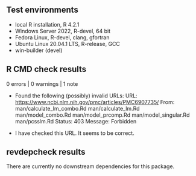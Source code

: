 
## Test environments
- local R installation, R 4.2.1
- Windows Server 2022, R-devel, 64 bit
- Fedora Linux, R-devel, clang, gfortran
- Ubuntu Linux 20.04.1 LTS, R-release, GCC
- win-builder (devel)

## R CMD check results

0 errors | 0 warnings | 1 note

- Found the following (possibly) invalid URLs:
  URL: https://www.ncbi.nlm.nih.gov/pmc/articles/PMC6907735/
  From: man/calculate_lm_combo.Rd
        man/calculate_lm.Rd
        man/model_combo.Rd
        man/model_prcomp.Rd
        man/model_singular.Rd
        man/pcsslm.Rd
  Status: 403
  Message: Forbidden
  
- I have checked this URL. It seems to be correct.

## revdepcheck results

There are currently no downstream dependencies for this package.
